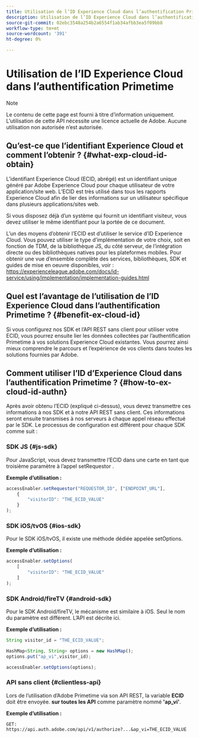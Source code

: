 ```yaml
---
title: Utilisation de l’ID Experience Cloud dans l’authentification Primetime
description: Utilisation de l’ID Experience Cloud dans l’authentification Primetime
source-git-commit: 02ebc3548a254b2a6554f1ab34afbb3ea5f09bb8
workflow-type: tm+mt
source-wordcount: '391'
ht-degree: 0%

---
```


# Utilisation de l’ID Experience Cloud dans l’authentification Primetime

>[!NOTE]
>
>Le contenu de cette page est fourni à titre d’information uniquement. L’utilisation de cette API nécessite une licence actuelle de Adobe. Aucune utilisation non autorisée n’est autorisée.

## Qu’est-ce que l’identifiant Experience Cloud et comment l’obtenir ? {#what-exp-cloud-id-obtain}

L’identifiant Experience Cloud (ECID, abrégé) est un identifiant unique généré par Adobe Experience Cloud pour chaque utilisateur de votre application/site web. L’ECID est très utilisé dans tous les rapports Experience Cloud afin de lier des informations sur un utilisateur spécifique dans plusieurs applications/sites web.

Si vous disposez déjà d’un système qui fournit un identifiant visiteur, vous devez utiliser le même identifiant pour la portée de ce document.

L’un des moyens d’obtenir l’ECID est d’utiliser le service d’ID Experience Cloud. Vous pouvez utiliser le type d’implémentation de votre choix, soit en fonction de TDM, de la bibliothèque JS, du côté serveur, de l’intégration directe ou des bibliothèques natives pour les plateformes mobiles. Pour obtenir une vue d’ensemble complète des services, bibliothèques, SDK et guides de mise en oeuvre disponibles, voir : <https://experienceleague.adobe.com/docs/id-service/using/implementation/implementation-guides.html>

## Quel est l’avantage de l’utilisation de l’ID Experience Cloud dans l’authentification Primetime ? {#benefit-ex-cloud-id}

Si vous configurez nos SDK et l’API REST sans client pour utiliser votre ECID, vous pourrez ensuite lier les données collectées par l’authentification Primetime à vos solutions Experience Cloud existantes. Vous pourrez ainsi mieux comprendre le parcours et l’expérience de vos clients dans toutes les solutions fournies par Adobe.

## Comment utiliser l’ID d’Experience Cloud dans l’authentification Primetime ? {#how-to-ex-cloud-id-authn}

Après avoir obtenu l’ECID (expliqué ci-dessus), vous devez transmettre ces informations à nos SDK et à notre API REST sans client. Ces informations seront ensuite transmises à nos serveurs à chaque appel réseau effectué par le SDK. Le processus de configuration est différent pour chaque SDK comme suit :

### SDK JS {#js-sdk}

Pour JavaScript, vous devez transmettre l’ECID dans une carte en tant que troisième paramètre à l’appel setRequestor .

**Exemple d’utilisation :**

```JavaScript
accessEnabler.setRequestor("REQUESTOR_ID", ["ENDPOINT_URL"],
    {
        "visitorID": "THE_ECID_VALUE"
    }
);
```

### SDK iOS/tvOS {#ios-sdk}

Pour le SDK iOS/tvOS, il existe une méthode dédiée appelée setOptions.

**Exemple d’utilisation :**

```JavaScript
accessEnabler.setOptions(
    [
        "visitorID": "THE_ECID_VALUE"
    ]
);
```

### SDK Android/fireTV {#android-sdk}

Pour le SDK Android/fireTV, le mécanisme est similaire à iOS. Seul le nom du paramètre est différent. L’API est décrite ici.

**Exemple d’utilisation :**

```JavaScript
String visitor_id = "THE_ECID_VALUE";

HashMap<String, String> options = new HashMap();
options.put("ap_vi",visitor_id);

accessEnabler.setOptions(options);
```

### API sans client {#clientless-api}

Lors de l’utilisation d’Adobe Primetime via son API REST, la variable **ECID** doit être envoyée. **sur toutes les API** comme paramètre nommé **&#39;ap_vi&#39;**.

**Exemple d’utilisation :**

`GET: https://api.auth.adobe.com/api/v1/authorize?...&ap_vi=THE_ECID_VALUE`
